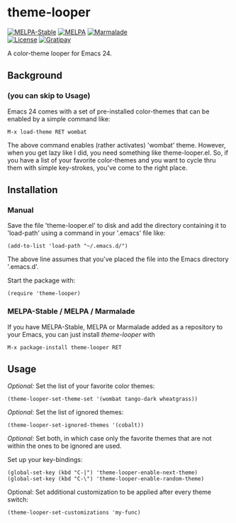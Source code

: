 # theme-looper

[![MELPA-Stable](http://stable.melpa.org/packages/theme-looper-badge.svg)](http://stable.melpa.org/#/theme-looper)
[![MELPA](http://melpa.org/packages/theme-looper-badge.svg)](http://melpa.org/#/theme-looper)
[![Marmalade](https://img.shields.io/badge/marmalade-available-8A2A8B.svg)](https://marmalade-repo.org/packages/theme-looper)  
[![License](https://img.shields.io/badge/LICENSE-GPL%20v3.0-blue.svg)](https://www.gnu.org/licenses/gpl.html)
[![Gratipay](http://img.shields.io/gratipay/myTerminal.svg)](https://gratipay.com/myTerminal)

A color-theme looper for Emacs 24.

## Background
### (you can skip to Usage)

Emacs 24 comes with a set of pre-installed color-themes that can be enabled by a simple command like:

    M-x load-theme RET wombat
    
The above command enables (rather activates) 'wombat' theme. However, when you get lazy like I did, you need something like theme-looper.el. So, if you have a list of your favorite color-themes and you want to cycle thru them with simple key-strokes, you've come to the right place.

## Installation

### Manual

Save the file 'theme-looper.el' to disk and add the directory containing it to 'load-path' using a command in your '.emacs' file like:

    (add-to-list 'load-path "~/.emacs.d/")
    
The above line assumes that you've placed the file into the Emacs directory '.emacs.d'.

Start the package with:

    (require 'theme-looper)

### MELPA-Stable / MELPA / Marmalade

If you have MELPA-Stable, MELPA or Marmalade added as a repository to your Emacs, you can just install *theme-looper* with

    M-x package-install theme-looper RET

## Usage

*Optional:* Set the list of your favorite color themes:

    (theme-looper-set-theme-set '(wombat tango-dark wheatgrass))

*Optional:* Set the list of ignored themes:

    (theme-looper-set-ignored-themes '(cobalt))

*Optional:* Set both, in which case only the favorite themes that are not within the ones to be ignored are used.

Set up your key-bindings:

    (global-set-key (kbd "C-|") 'theme-looper-enable-next-theme)
    (global-set-key (kbd "C-\") 'theme-looper-enable-random-theme)

Optional: Set additional customization to be applied after every theme switch:

    (theme-looper-set-customizations 'my-func)
